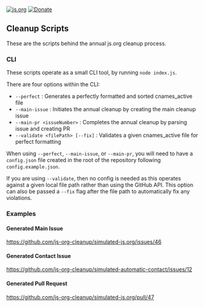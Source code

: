 [![js.org](https://img.shields.io/badge/js.org-+-FFE70B.svg?style=flat-square)](http://js.org)
[![Donate](https://img.shields.io/badge/Donate-for_registrar_fees-1F87FF.svg?style=flat-square&logo=open-collective&logoColor=fff)](https://opencollective.com/js-org)

## Cleanup Scripts
These are the scripts behind the annual js.org cleanup process.

### CLI
These scripts operate as a small CLI tool, by running `node index.js`.

There are four options within the CLI:

- `--perfect`                     : Generates a perfectly formatted and sorted cnames_active file
- `--main-issue`                  : Initiates the annual cleanup by creating the main cleanup issue
- `--main-pr <issueNumber>`       : Completes the annual cleanup by parsing issue and creating PR
- `--validate <filePath> [--fix]` : Validates a given cnames_active file for perfect formatting

When using `--perfect`, `--main-issue`, or `--main-pr`, you will need to have a `config.json` file
created in the root of the repository following `config.example.json`.

If you are using `--validate`, then no config is needed as this operates against a given local file
path rather than using the GitHub API. This option can also be passed a `--fix` flag after the file
path to automatically fix any violations.

### Examples

#### Generated Main Issue
https://github.com/js-org-cleanup/simulated-js.org/issues/46

#### Generated Contact Issue
https://github.com/js-org-cleanup/simulated-automatic-contact/issues/12

#### Generated Pull Request
https://github.com/js-org-cleanup/simulated-js.org/pull/47
